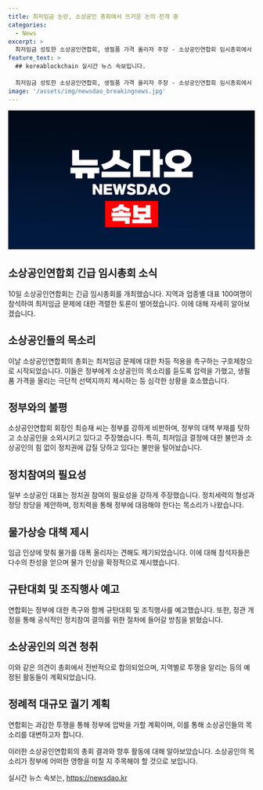 ```yaml
---
title: 최저임금 논란, 소상공인 총회에서 뜨거운 논의 전개 중
categories:
  - News
excerpt: >
  최저임금 성토한 소상공인연합회, 생필품 가격 올리자 주장 - 소상공인연합회 임시총회에서 최저임금 문제에 대한 격한 논의가 전개됐다. 소상공인 대표들이 정부의 대우에 불만을 토로하며 생필품 가격을 올리는 등 극단적 조치를 제안했고, 정치권 참여를 위해 정관개정까지 추진했다. 정치화를 촉구하는 목소리도 높아지며, 최저임금 문제에 대한 투쟁 계획과 규탄 대회 참여를 결의했다. 소상공인들의 목소리에 주목해야 할 때.
feature_text: >
  ## koreablockchain 실시간 뉴스 속보입니다.

  최저임금 성토한 소상공인연합회, 생필품 가격 올리자 주장 - 소상공인연합회 임시총회에서 최저임금 문제에 대한 격한 논의가 전개됐다. 소상공인 대표들이 정부의 대우에 불만을 토로하며 생필품 가격을 올리는 등 극단적 조치를 제안했고, 정치권 참여를 위해 정관개정까지 추진했다. 정치화를 촉구하는 목소리도 높아지며, 최저임금 문제에 대한 투쟁 계획과 규탄 대회 참여를 결의했다. 소상공인들의 목소리에 주목해야 할 때.
image: '/assets/img/newsdao_breakingnews.jpg'
---
```


<p><img src="/assets/img/newsdao_breakingnews.jpg" alt="koreablockchain 속보" /></p>

<h2 data-ke-size="size26">소상공인연합회 긴급 임시총회 소식</h2>

<p data-ke-size="size16">10일 소상공인연합회는 긴급 임시총회를 개최했습니다. 지역과 업종별 대표 100여명이 참석하여 최저임금 문제에 대한 격렬한 토론이 벌어졌습니다. 이에 대해 자세히 알아보겠습니다.</p>

<h2 data-ke-size="size26">소상공인들의 목소리</h2>

<p data-ke-size="size16">이날 소상공인연합회의 총회는 최저임금 문제에 대한 차등 적용을 촉구하는 구호제창으로 시작되었습니다. 이들은 정부에게 소상공인의 목소리를 듣도록 압력을 가했고, 생필품 가격을 올리는 극단적 선택지까지 제시하는 등 심각한 상황을 호소했습니다.</p>

<h2 data-ke-size="size26">정부와의 불평</h2>

<p data-ke-size="size16">소상공인연합회 회장인 최승재 씨는 정부를 강하게 비판하며, 정부의 대책 부재를 탓하고 소상공인을 소외시키고 있다고 주장했습니다. 특히, 최저임금 결정에 대한 불만과 소상공인의 힘 없이 정치권에 갑질 당하고 있다는 불만을 털어놨습니다.</p>

<h2 data-ke-size="size26">정치참여의 필요성</h2>

<p data-ke-size="size16">일부 소상공인 대표는 정치권 참여의 필요성을 강하게 주장했습니다. 정치세력의 형성과 정당 창당을 제안하며, 정치력을 통해 정부에 대응해야 한다는 목소리가 나왔습니다.</p>

<h2 data-ke-size="size26">물가상승 대책 제시</h2>

<p data-ke-size="size16">임금 인상에 맞춰 물가를 대폭 올리자는 견해도 제기되었습니다. 이에 대해 참석자들은 다수의 찬성을 얻으며 물가 인상을 확정적으로 제시했습니다.</p>

<h2 data-ke-size="size26">규탄대회 및 조직행사 예고</h2>

<p data-ke-size="size16">연합회는 정부에 대한 촉구와 함께 규탄대회 및 조직행사를 예고했습니다. 또한, 정관 개정을 통해 공식적인 정치참여 결의를 위한 절차에 들어갈 방침을 밝혔습니다.</p>

<h2 data-ke-size="size26">소상공인의 의견 청취</h2>

<p data-ke-size="size16">이와 같은 의견이 총회에서 전반적으로 합의되었으며, 지역별로 투쟁을 알리는 등의 예정된 활동들이 계획되었습니다.</p>

<h2 data-ke-size="size26">정례적 대규모 궐기 계획</h2>

<p data-ke-size="size16">연합회는 과감한 투쟁을 통해 정부에 압박을 가할 계획이며, 이를 통해 소상공인들의 목소리를 대변하고자 합니다.</p>

<p data-ke-size="size16">이러한 소상공인연합회의 총회 결과와 향후 활동에 대해 알아보았습니다. 소상공인의 목소리가 정부에 어떠한 영향을 미칠 지 주목해야 할 것으로 보입니다.</p>
실시간 뉴스 속보는, <a href="https://newsdao.kr" rel="dofollow">https://newsdao.kr</a>


